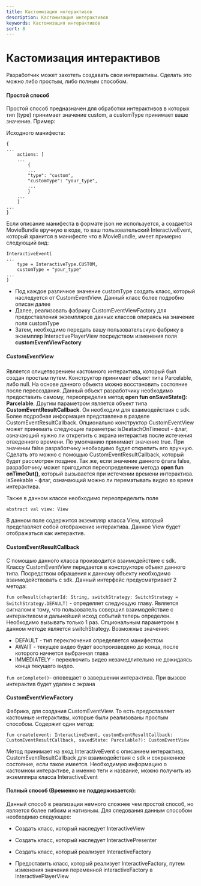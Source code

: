 ```yaml
---
title: Кастомизация интерактивов
description: Кастомизация интерактивов
keywords: Кастомизация интерактивов
sort: 8
---
```


# Кастомизация интерактивов

Разработчик может захотеть создавать свои интерактивы. Сделать это можно либо простым, либо полным способом.

#### Простой способ

Простой способ предназначен для обработки интерактивов в которых тип (type) принимает значение custom, а
customType принимает ваше значение. Пример:

Исходного манифеста:

```
{
...
    actions: [
    ...
        {
        ...
        "type": "custom",
        "customType": "your_type",
        ...
        }
    ...
    ]
...
}
```

Если описание манифеста в формате json не используется, а создается MovieBundle вручную в коде,
то ваш пользовательский InteractiveEvent, который хранится в манифесте что в MovieBundle, имеет примерно следующий вид:

```
InteractiveEvent(
...
    type = InteractiveType.CUSTOM,
    customType = "your_type"
...
)
```

- Под каждое различное значение customType создать класс, который наследуется от CustomEventView. Данный класс более подробно описан далее
- Далее, реализовать фабрику CustomEventViewFactory для предоставления экземпляров данных классов опираясь на значение поля
  customType
- Затем, необходимо передать вашу пользовательскую фабрику в экземпляр InteractivePlayerView посредством изменения поля
  **customEventViewFactory**

##### CustomEventView

Является олицетворением кастомного интерактива, который был создан простым путем.
Конструктор принимает объект типа Parcelable, либо null. На основе данного объекта
можно восстановить состояние после пересоздания. Данный объект разработчику необходимо предоставить самому,
переопределив метод **open fun onSaveState(): Parcelable**.
Другим параметром является объект типа **CustomEventResultCallback**.
Он необходим для взаимодействия с sdk. Более подробная информация представлена в разделе CustomEventResultCallback.
Опционально конструктор CustomEventView может принимать следующие параметры:
isDeatachOnTimeout - флаг, означающий нужно ли открепить с экрана интерактив после истечения отведенного времени.
По умолчанию принимает значение true. При значении false разработчику необходимо будет открепить его вручную.
Сделать это можно с помощью CustomEventResultCallback, который будет рассмотрен позднее. Так же, если значение данного
флага false, разработчику может пригодится переопределение метода **open fun onTimeOut()**, который вызывается при
истечении времени интерактива.
isSeekable - флаг, означающий можно ли перематывать видео во время интерактива.

Также в данном классе необходимо переопределить поле

`abstract val view: View`

В данном поле содержится экземпляр класса View, который представляет собой отображение интерактива. Данное View будет
отображаться как интерактив.

#### CustomEventResultCallback

С помощью данного класса производится взаимодействие с sdk. Классу CustomEventView передается в конструкторе объект
данного типа. Посредством обращения к данному объекту необходимо взаимодействовать с sdk. Данный интерфейс
предусматривает 2 метода:

`fun onResult(chapterId: String, switchStrategy: SwitchStrategy = SwitchStrategy.DEFAULT)` - определяет следующую главу.
Является сигналом к тому, что пользователь совершил взаимодействие с интерактивом и дальнейший исход событий теперь
определен. Необходимо вызывать только 1 раз.
Опциональным параметром в данном методе является switchStrategy. Возможные значения:

- DEFAULT - тип переключения определяется манифестом
- AWAIT - текущее видео будет воспроизведено до конца, после которого начнется выбранная глава
- IMMEDIATELY - переключить видео незамедлительно не дожидаясь конца текущего видео.

`fun onComplete()`- оповещает о завершении интерактива. При вызове интерактив будет удален с экрана

#### CustomEventViewFactory

Фабрика, для создания CustomEventView. То есть предоставляет кастомные интерактивы, которые были реализованы
простым способом.
Содержит один метод:

`fun create(event: InteractiveEvent, customEventResultCallback: CustomEventResultCallback, savedState: Parcelable?): CustomEventView`

Метод принимает на вход InteractiveEvent с описанием интерактива, CustomEventResultCallback для взаимодействия с sdk и сохраненное состояние, если такое имеется.
Необходимую информацию о кастомном интерактиве, а именно теги и название, можно получить из экземпляра класса InteractiveEvent

#### Полный способ (**Временно не поддерживается**):

Данный способ в реализации немного сложнее чем простой способ, но является более гибким и нативным. Для следования данным способом необходимо следующее:

- Создать класс, который наследует InteractiveView

- Создать класс, который наследует InteractivePresenter

- Создать класс, который реализует InteractiveFactory

- Предоставить класс, который реализует InteractiveFactory, путем изменения значения переменной interactiveFactory в InteractivePlayerView
